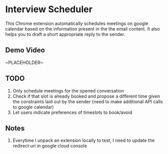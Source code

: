 # Interview Scheduler

This Chrome extension automatically schedules meetings on google calendar based on the information present in the the email content. It also helps you to draft a short appropriate reply to the sender.

## Demo Video

~PLACEHOLDER~

## TODO

1. Only schedule meetings for the opened conversation
2. Check if that slot is already booked and propose a different time given the constraints laid out by the sender (need to make additional API calls to google calendar)
3. Let users indicate preferences of timeslots to book/avoid

## Notes

1. Everytime I unpack an extension locally to test, I need to update the redirect uri in google cloud console

